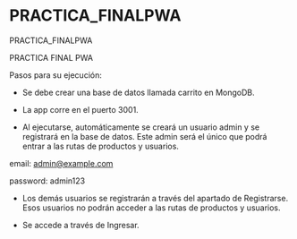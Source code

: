 # PRACTICA_FINALPWA
PRACTICA_FINALPWA

PRACTICA FINAL PWA

Pasos para su ejecución:

- Se debe crear una base de datos llamada carrito en MongoDB.

- La app corre en el puerto 3001.

- Al ejecutarse, automáticamente se creará un usuario admin y se registrará en la base de datos. Este admin será el único que podrá entrar a las rutas de productos y usuarios.

email: admin@example.com

password: admin123

- Los demás usuarios se registrarán a través del apartado de Registrarse. Esos usuarios no podrán acceder a las rutas de productos y usuarios.

- Se accede a través de Ingresar.
